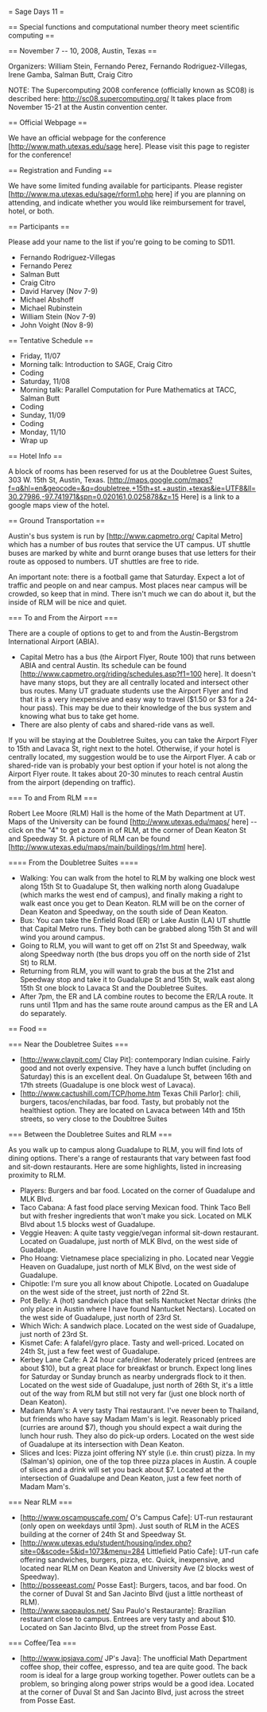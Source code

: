 = Sage Days 11 =

== Special functions and computational number theory meet scientific computing ==

== November 7 -- 10, 2008, Austin, Texas ==

Organizers: William Stein, Fernando Perez, Fernando Rodriguez-Villegas, Irene Gamba, Salman Butt, Craig Citro

NOTE: The Supercomputing 2008 conference (officially known as SC08) is
described here: http://sc08.supercomputing.org/  It takes place from
November 15-21 at the Austin convention center.

== Official Webpage ==

We have an official webpage for the conference [http://www.math.utexas.edu/sage here]. Please visit this page to register for the conference!

== Registration and Funding ==

We have some limited funding available for participants. Please register [http://www.ma.utexas.edu/sage/rform1.php here] if you are planning on attending, and indicate whether you would like reimbursement for travel, hotel, or both.

== Participants ==

Please add your name to the list if you're going to be coming to SD11.

 * Fernando Rodriguez-Villegas
 * Fernando Perez
 * Salman Butt
 * Craig Citro
 * David Harvey (Nov 7-9)
 * Michael Abshoff
 * Michael Rubinstein
 * William Stein (Nov 7-9)
 * John Voight (Nov 8-9)

== Tentative Schedule ==
 * Friday, 11/07
  * Morning talk: Introduction to SAGE, Craig Citro
  * Coding
 * Saturday, 11/08
  * Morning talk: Parallel Computation for Pure Mathematics at TACC, Salman Butt
  * Coding
 * Sunday, 11/09
  * Coding
 * Monday, 11/10
  * Wrap up

== Hotel Info ==

A block of rooms has been reserved for us at the Doubletree Guest Suites, 303 W. 15th St, Austin, Texas. [http://maps.google.com/maps?f=q&hl=en&geocode=&q=doubletree,+15th+st,+austin,+texas&ie=UTF8&ll=30.27986,-97.741971&spn=0.020161,0.025878&z=15 Here] is a link to a google maps view of the hotel.

== Ground Transportation ==

Austin's bus system is run by [http://www.capmetro.org/ Capital Metro] which has a number of bus routes that service the UT campus. UT shuttle buses are marked by white and burnt orange buses that use letters for their route as opposed to numbers. UT shuttles are free to ride.

An important note: there is a football game that Saturday. Expect a lot of traffic and people on and near campus. Most places near campus will be crowded, so keep that in mind. There isn't much we can do about it, but the inside of RLM will be nice and quiet.

=== To and From the Airport ===

There are a couple of options to get to and from the Austin-Bergstrom International Airport (ABIA).

 * Capital Metro has a bus (the Airport Flyer, Route 100) that runs between ABIA and central Austin. Its schedule can be found [http://www.capmetro.org/riding/schedules.asp?f1=100 here]. It doesn't have many stops, but they are all centrally located and intersect other bus routes. Many UT graduate students use the Airport Flyer and find that it is a very inexpensive and easy way to travel ($1.50 or $3 for a 24-hour pass). This may be due to their knowledge of the bus system and knowing what bus to take get home.
 * There are also plenty of cabs and shared-ride vans as well.

If you will be staying at the Doubletree Suites, you can take the Airport Flyer to 15th and Lavaca St, right next to the hotel. Otherwise, if your hotel is centrally located, my suggestion would be to use the Airport Flyer. A cab or shared-ride van is probably your best option if your hotel is not along the Airport Flyer route. It takes about 20-30 minutes to reach central Austin from the airport (depending on traffic).

=== To and From RLM ===

Robert Lee Moore (RLM) Hall is the home of the Math Department at UT. Maps of the University can be found [http://www.utexas.edu/maps/ here] -- click on the "4" to get a zoom in of RLM, at the corner of Dean Keaton St and Speedway St. A picture of RLM can be found [http://www.utexas.edu/maps/main/buildings/rlm.html here].

==== From the Doubletree Suites ====

 * Walking: You can walk from the hotel to RLM by walking one block west along 15th St to Guadalupe St, then walking north along Guadalupe (which marks the west end of campus), and finally making a right to walk east once you get to Dean Keaton. RLM will be on the corner of Dean Keaton and Speedway, on the south side of Dean Keaton. 
 * Bus: You can take the Enfield Road (ER) or Lake Austin (LA) UT shuttle that Capital Metro runs. They both can be grabbed along 15th St and will wind you around campus. 
  * Going to RLM, you will want to get off on 21st St and Speedway, walk along Speedway north (the bus drops you off on the north side of 21st St) to RLM.
  * Returning from RLM, you will want to grab the bus at the 21st and Speedway stop and take it to Guadalupe St and 15th St, walk east along 15th St one block to Lavaca St and the Doubletree Suites.
  * After 7pm, the ER and LA combine routes to become the ER/LA route. It runs until 11pm and has the same route around campus as the ER and LA do separately.

== Food ==

=== Near the Doubletree Suites ===

 * [http://www.claypit.com/ Clay Pit]: contemporary Indian cuisine. Fairly good and not overly expensive. They have a lunch buffet (including on Saturday) this is an excellent deal. On Guadalupe St, between 16th and 17th streets (Guadalupe is one block west of Lavaca).
 * [http://www.cactushill.com/TCP/home.htm Texas Chili Parlor]: chili, burgers, tacos/enchiladas, bar food. Tasty, but probably not the healthiest option. They are located on Lavaca between 14th and 15th streets, so very close to the Doubltree Suites

=== Between the Doubletree Suites and RLM ===

As you walk up to campus along Guadalupe to RLM, you will find lots of dining options. There's a range of restaurants that vary between fast food and sit-down restaurants. Here are some highlights, listed in increasing proximity to RLM.

 * Players: Burgers and bar food. Located on the corner of Guadalupe and MLK Blvd.
 * Taco Cabana: A fast food place serving Mexican food. Think Taco Bell but with fresher ingredients that won't make you sick. Located on MLK Blvd about 1.5 blocks west of Guadalupe.
 * Veggie Heaven: A quite tasty veggie/vegan informal sit-down restaurant. Located on Guadalupe, just north of MLK Blvd, on the west side of Guadalupe.
 * Pho Hoang: Vietnamese place specializing in pho. Located near Veggie Heaven on Guadalupe, just north of MLK Blvd, on the west side of Guadalupe.
 * Chipotle: I'm sure you all know about Chipotle. Located on Guadalupe on the west side of the street, just north of 22nd St.
 * Pot Belly: A (hot) sandwich place that sells Nantucket Nectar drinks (the only place in Austin where I have found Nantucket Nectars). Located on the west side of Guadalupe, just north of 23rd St.
 * Which Wich: A sandwich place. Located on the west side of Guadalupe, just north of 23rd St.
 * Kismet Cafe: A falafel/gyro place. Tasty and well-priced. Located on 24th St, just a few feet west of Guadalupe.
 * Kerbey Lane Cafe: A 24 hour cafe/diner. Moderately priced (entrees are about $10), but a great place for breakfast or brunch. Expect long lines for Saturday or Sunday brunch as nearby undergrads flock to it then. Located on the west side of Guadalupe, just north of 26th St, it's a little out of the way from RLM but still not very far (just one block north of Dean Keaton).
 * Madam Mam's: A very tasty Thai restaurant. I've never been to Thailand, but friends who have say Madam Mam's is legit. Reasonably priced (curries are around $7), though you should expect a wait during the lunch hour rush. They also do pick-up orders. Located on the west side of Guadalupe at its intersection with Dean Keaton.
 * Slices and Ices: Pizza joint offering NY style (i.e. thin crust) pizza. In my (Salman's) opinion, one of the top three pizza places in Austin. A couple of slices and a drink will set you back about $7. Located at the intersection of Guadalupe and Dean Keaton, just a few feet north of Madam Mam's.

=== Near RLM ===

 * [http://www.oscampuscafe.com/ O's Campus Cafe]: UT-run restaurant (only open on weekdays until 3pm). Just south of RLM in the ACES building at the corner of 24th St and Speedway St.
 * [http://www.utexas.edu/student/housing/index.php?site=0&scode=5&id=1073&menu=284 Littlefield Patio Cafe]: UT-run cafe offering sandwiches, burgers, pizza, etc. Quick, inexpensive, and located near RLM on Dean Keaton and University Ave (2 blocks west of Speedway).
 * [http://posseeast.com/ Posse East]: Burgers, tacos, and bar food. On the corner of Duval St and San Jacinto Blvd (just a little northeast of RLM).
 * [http://www.saopaulos.net/ Sau Paulo's Restaurante]: Brazilian restaurant close to campus. Entrees are very tasty and about $10. Located on San Jacinto Blvd, up the street from Posse East.

=== Coffee/Tea ===

 * [http://www.jpsjava.com/ JP's Java]: The unofficial Math Department coffee shop, their coffee, espresso, and tea are quite good. The back room is ideal for a large group working together. Power outlets can be a problem, so bringing along power strips would be a good idea. Located at the corner of Duval St and San Jacinto Blvd, just across the street from Posse East. 
